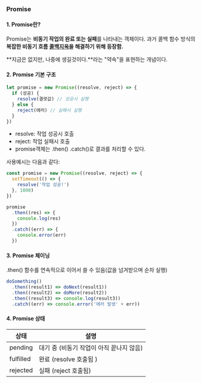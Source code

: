 ### Promise

#### 1. Promise란?

Promise는 **비동기 작업의 완료 또는 실패**를 나타내는 객체이다.
과거 콜백 함수 방식의 **복잡한 비동기 흐름 [콜백지옥](./callback.md)을 해결하기 위해 등장함.**

**지금은 없지만, 나중에 생길것이다.**라는 "약속"을 표현하는 개념이다.

#### 2. Promise 기본 구조

```javascript
let promise = new Promise((resolve, reject) => {
  if (성공) {
    resolve(결괏값) // 성공시 실행
  } else {
    reject(에러) // 실패시 실행
  }
})
```

- resolve: 작업 성공시 호출
- reject: 작업 실패시 호출
- promise객체는 .then() .catch()로 결과를 처리할 수 있다.

사용예시는 다음과 같다:

```javascript
const promise = new Promise((resolve, reject) => {
  setTimeout(() => {
    resolve('작업 성공!')
  }, 1000)
})

promise
  .then((res) => {
    console.log(res)
  })
  .catch((err) => {
    console.error(err)
  })
```

#### 3. Promise 체이닝

.then() 함수를 연속적으로 이어서 쓸 수 있음(값을 넘겨받으며 순차 실행)

```javascript
doSomething()
  .then((result1) => doNext(result1))
  .then((result2) => doMore(result2))
  .then((result3) => console.log(result3))
  .catch((err) => console.error('에러 발생' + err))
```

#### 4. Promise 상태

| 상태      | 설명                                     |
| --------- | ---------------------------------------- |
| pending   | 대기 중 (비동기 작업이 아직 끝나지 않음) |
| fulfilled | 완료 (resolve 호출됨 )                   |
| rejected  | 실패 (reject 호출됨)                     |
